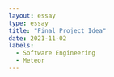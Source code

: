 ```yaml
---
layout: essay
type: essay
title: "Final Project Idea"
date: 2021-11-02
labels:
  - Software Engineering
  - Meteor
---
```

